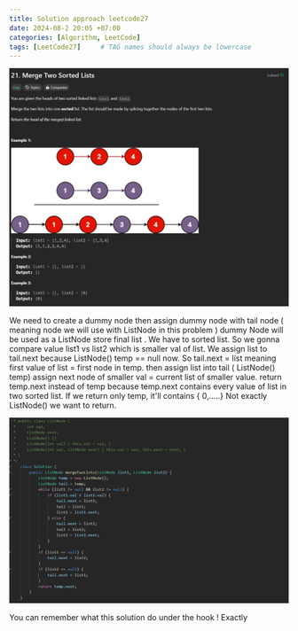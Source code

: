 ```yaml
---
title: Solution approach leetcode27
date: 2024-08-2 20:05 +07:00
categories: [Algorithm, LeetCode]
tags: [LeetCode27]     # TAG names should always be lowercase
---
```


![hinh-anh](/assets/img/Screenshot_1.jpg)

We need to create a dummy node then assign dummy node with tail node ( meaning node we will use with ListNode in this problem ) dummy Node will be used as a ListNode store final list .
We have to sorted list. So we gonna compare value list1 vs list2 which is smaller val of list.
We assign list to tail.next because ListNode() temp == null now. So tail.next = list meaning first value of list = first node in temp.
then assign list into tail ( ListNode() temp)
assign  next node of smaller val = current list of smaller value.
return temp.next instead of temp because temp.next contains every value of list in two sorted list. 
If we return only temp, it'll contains { 0,.....} Not exactly ListNode() we want to return.

![hinh-anh](/assets/img/Screenshot_55.jpg)

You can remember what this solution do under the hook ! Exactly
